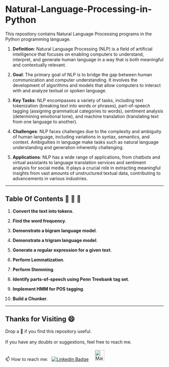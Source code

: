 # Natural-Language-Processing-in-Python
This repository contains Natural Language Processing programs in the  Python programming language.

1. **Definition**: Natural Language Processing (NLP) is a field of artificial intelligence that focuses on enabling computers to understand, interpret, and generate human language in a way that is both meaningful and contextually relevant.

2. **Goal**: The primary goal of NLP is to bridge the gap between human communication and computer understanding. It involves the development of algorithms and models that allow computers to interact with and analyze textual or spoken language.

3. **Key Tasks**: NLP encompasses a variety of tasks, including text tokenization (breaking text into words or phrases), part-of-speech tagging (assigning grammatical categories to words), sentiment analysis (determining emotional tone), and machine translation (translating text from one language to another).

4. **Challenges**: NLP faces challenges due to the complexity and ambiguity of human language, including variations in syntax, semantics, and context. Ambiguities in language make tasks such as natural language understanding and generation inherently challenging.

5. **Applications**: NLP has a wide range of applications, from chatbots and virtual assistants to language translation services and sentiment analysis for social media. It plays a crucial role in extracting meaningful insights from vast amounts of unstructured textual data, contributing to advancements in various industries.

---
## Table Of Contents 📔 🔖 📑

1. **Convert the text into tokens**.

2. **Find the word frequency**.

3. **Demonstrate a bigram language model**.

4. **Demonstrate a trigram language model**.

5. **Generate a regular expression for a given text**.

6. **Perform Lemmatization**.

7. **Perform Stemming**.

8. **Identify parts-of-speech using Penn Treebank tag set**.

9. **Implement HMM for POS tagging**.

10. **Build a Chunker**.

---

## Thanks for Visiting 😄

Drop a 🌟 if you find this repository useful.<br><br>
If you have any doubts or suggestions, feel free to reach me.<br><br>
📫 How to reach me:  &nbsp; [![Linkedin Badge](https://img.shields.io/badge/-madhurima-blue?style=flat&logo=Linkedin&logoColor=white)](https://www.linkedin.com/in/madhurima-rawat/) &nbsp; &nbsp;
<a href ="mailto:rawatmadhurima@gmail.com"><img src="https://github.com/madhurimarawat/Machine-Learning-Using-Python/assets/105432776/b6a0873a-e961-42c0-8fbf-ab65828c961a" height=35 width=30 title="Mail Illustration" alt="Mail Illustration📫" > </a>

